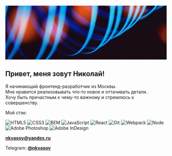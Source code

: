 ![Header](./header-image.jpg)
## Привет, меня зовут Николай!

Я начинающий фронтенд-разработчик из Москвы.    
Мне нравится реализовывать что‑то новое и оттачивать детали.   
Хочу быть причастным к чему-то важному и стремлюсь к совершенству.

Мой стэк:

![HTML5](https://img.shields.io/badge/-HTML5-090909?style=flat-square&logo=HTML5)
![CSS3](https://img.shields.io/badge/-CSS3-090909?style=flat-square&logo=CSS3)
![BEM](https://img.shields.io/badge/-BEM-090909?style=flat-square&logo=Hack-The-Box)
![JavaScript](https://img.shields.io/badge/-JavaScript-090909?style=flat-square&logo=JavaScript)
![React](https://img.shields.io/badge/-React-090909?style=flat-square&logo=React)
![Git](https://img.shields.io/badge/-Git-090909?style=flat-square&logo=Git)
![Webpack](https://img.shields.io/badge/-Webpack-090909?style=flat-square&logo=Webpack)
![Node](https://img.shields.io/badge/-Node-090909?style=flat-square&logo=Node.js)
![Adobe Photoshop](https://img.shields.io/badge/-Photoshop-090909?style=flat-square&logo=Adobe-Photoshop)
![Adobe InDesign](https://img.shields.io/badge/-InDesign-090909?style=flat-square&logo=Adobe-InDesign)


**nkvasov@yandex.ru**

Telegram: [**@nkvasov**](https://t.me/nkvasov)
<!--
**nkvasov/nkvasov** is a ✨ _special_ ✨ repository because its `README.md` (this file) appears on your GitHub profile.


Here are some ideas to get you started:

- 🔭 I’m currently working on ...
- 🌱 I’m currently learning ...
- 👯 I’m looking to collaborate on ...
- 🤔 I’m looking for help with ...
- 💬 Ask me about ...
- 📫 How to reach me: ...
- 😄 Pronouns: ...
- ⚡ Fun fact: ...
👋
-->

